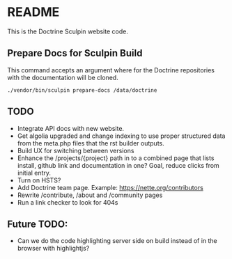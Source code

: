 # README

This is the Doctrine Sculpin website code.

## Prepare Docs for Sculpin Build

This command accepts an argument where for the Doctrine repositories with the documentation will be cloned.

    ./vendor/bin/sculpin prepare-docs /data/doctrine

## TODO

- Integrate API docs with new website.
- Get algolia upgraded and change indexing to use proper structured data from the meta.php files that the rst builder outputs.
- Build UX for switching between versions
- Enhance the /projects/{project} path in to a combined page that lists install, github link and documentation in one? Goal, reduce clicks from initial entry.
- Turn on HSTS?
- Add Doctrine team page. Example: https://nette.org/contributors
- Rewrite /contribute, /about and /community pages
- Run a link checker to look for 404s

## Future TODO:

- Can we do the code highlighting server side on build instead of in the browser with highlightjs?
